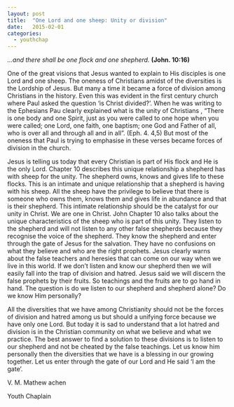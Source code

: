 ```yaml
---
layout: post
title:  "One Lord and one sheep: Unity or division"
date:   2015-02-01
categories: 
  - youthchap
---
```


*...and there shall be one flock and one shepherd.* **(John. 10:16)**

One of the great visions that Jesus wanted to explain to His disciples is one Lord and one sheep. The oneness of Christians amidst of the diversities is the Lordship of Jesus. But many a time it became a force of division among Christians in the history. Even this was evident in the first century church where Paul asked the question ‘is Christ divided?’. When he was writing to the Ephesians Pau clearly explained what is the unity of Christians , “There is one body and one Spirit, just as you were called to one hope when you were called; one Lord, one faith, one baptism; one God and Father of all, who is over all and through all and in all”. (Eph. 4. 4,5) But most of the oneness that Paul is trying to emphasise in these verses became forces of division in the church.

Jesus is telling us today that every Christian is part of His flock and He is the only Lord. Chapter 10 describes this unique relationship a shepherd has with sheep for the unity. The shepherd owns, knows and gives life to these flocks. This is an intimate and unique relationship that a shepherd is having with his sheep. All the sheep have the privilege to believe that there is someone who owns them, knows them and gives life in abundance and that is their shepherd. This intimate relationship should be the catalyst for our unity in Christ. We are one in Christ. John Chapter 10 also talks about the unique characteristics of the sheep who is part of this unity. They listen to the shepherd and will not listen to any other false shepherds because they recognise the voice of the shepherd. They know the shepherd and enter through the gate of Jesus for the salvation. They have no confusions on what they believe and who are the right prophets. Jesus clearly warns about the false teachers and heresies that can come on our way when we live in this world. If we don’t listen and know our shepherd then we will easily fall into the trap of division and hatred. Jesus said we will discern the false prophets by their fruits. So teachings and the fruits are to go hand in hand. The question is do we listen to our shepherd and shepherd alone? Do we know Him personally?

All the diversities that we have among Christianity should not be the forces of division and hatred among us but should a unifying force because we have only one Lord. But today it is sad to understand that a lot hatred and division is in the Christian community on what we believe and what we practice. The best answer to find a solution to these divisions is to listen to our shepherd and not be cheated by the false teachings. Let us know him personally then the diversities that we have is a blessing in our growing together. Let us enter through the gate of our Lord and He said ‘I am the gate’.

V. M. Mathew achen

Youth Chaplain